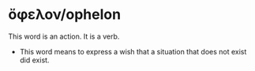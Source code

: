 # ὄφελον/ophelon
This word is an action. It is a verb.
* This word means to express a wish that a situation that does not exist did exist.

